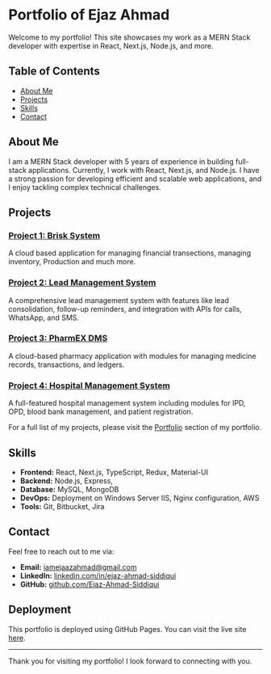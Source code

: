 # Portfolio of Ejaz Ahmad

Welcome to my portfolio! This site showcases my work as a MERN Stack developer with expertise in React, Next.js, Node.js, and more.

## Table of Contents

- [About Me](#about-me)
- [Projects](#projects)
- [Skills](#skills)
- [Contact](#contact)

## About Me

I am a MERN Stack developer with 5 years of experience in building full-stack applications. Currently, I work with React, Next.js, and Node.js. I have a strong passion for developing efficient and scalable web applications, and I enjoy tackling complex technical challenges.

## Projects

### [Project 1: Brisk System](#)
A cloud based application for managing financial transections, managing inventory, Production and much more.

### [Project 2: Lead Management System](#)
A comprehensive lead management system with features like lead consolidation, follow-up reminders, and integration with APIs for calls, WhatsApp, and SMS.

### [Project 3: PharmEX DMS](#)
A cloud-based pharmacy application with modules for managing medicine records, transactions, and ledgers.

### [Project 4: Hospital Management System](#)
A full-featured hospital management system including modules for IPD, OPD, blood bank management, and patient registration.


For a full list of my projects, please visit the [Portfolio](#) section of my portfolio.

## Skills

- **Frontend:** React, Next.js, TypeScript, Redux, Material-UI
- **Backend:** Node.js, Express,
- **Database:** MySQL, MongoDB
- **DevOps:** Deployment on Windows Server IIS, Nginx configuration, AWS
- **Tools:** Git, Bitbucket, Jira

## Contact

Feel free to reach out to me via:

- **Email:** [iamejaazahmad@gmail.com](mailto:iamejaazahmad@gmail.com)
- **LinkedIn:** [linkedin.com/in/ejaz-ahmad-siddiqui](https://linkedin.com/in/ejaz-ahmad-siddiqui/)
- **GitHub:** [github.com/Ejaz-Ahmad-Siddiqui](https://github.com/Ejaz-Ahmad-Siddiqui)

## Deployment

This portfolio is deployed using GitHub Pages. You can visit the live site [here](https://ejaz-ahmad-siddiqui.github.io/).


---

Thank you for visiting my portfolio! I look forward to connecting with you.
